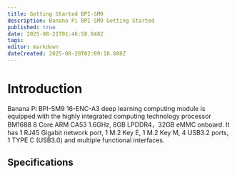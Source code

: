```yaml
---
title: Getting Started BPI-SM9
description: Banana Pi BPI-SM9 Getting Started
published: true
date: 2025-08-21T01:46:58.848Z
tags: 
editor: markdown
dateCreated: 2025-08-20T02:09:18.808Z
---
```


# Introduction
Banana Pi BPI-SM9 16-ENC-A3 deep learning computing module is equipped with the highly integrated computing technology processor BM1688 8 Core ARM CA53 1.6GHz, 8GB LPDDR4，32GB eMMC onboard. It has 1 RJ45 Gigabit network port, 1 M.2 Key E, 1 M.2 Key M, 4 USB3.2 ports, 1 TYPE C (USB3.0) and multiple functional interfaces.

## Specifications
